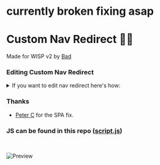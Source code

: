 # currently broken fixing asap

# Custom Nav Redirect 🔗👀

Made for WISP v2 by [Bad](https://bad.is-having.fun)

### Editing Custom Nav Redirect
<details>
<summary>If you want to edit nav redirect here's how:</summary>

![Edit](https://user-images.githubusercontent.com/87938689/215142047-93735ea6-8bd0-430d-ba7b-dd9c6e276d0c.png)

</details>


### Thanks 
+ [Peter C](https://stackoverflow.com/a/10419974) for the SPA fix.


### JS can be found in this repo ([script.js](script.js))

<br />

![Preview](https://user-images.githubusercontent.com/87938689/215141435-18a2518f-b437-411c-90b9-f1c54dad798c.png)
